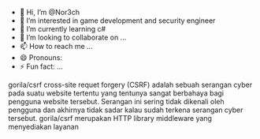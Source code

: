 - 👋 Hi, I’m @Nor3ch
- 👀 I’m interested in game development and security engineer
- 🌱 I’m currently learning c#
- 💞️ I’m looking to collaborate on ...
- 📫 How to reach me ...
- 😄 Pronouns:
- ⚡ Fun fact: ...

gorila/csrf
cross-site requet forgery (CSRF) adalah sebuah serangan cyber pada suatu website tertentu yang tentunya sangat berbahaya bagi pengguna website tersebut.
Serangan ini sering tidak dikenali oleh pengguna dan akhirnya tidak sadar kalau sudah terkena serangan cyber tersebut.
gorila/csrf merupakan HTTP library middleware yang menyediakan layanan 
